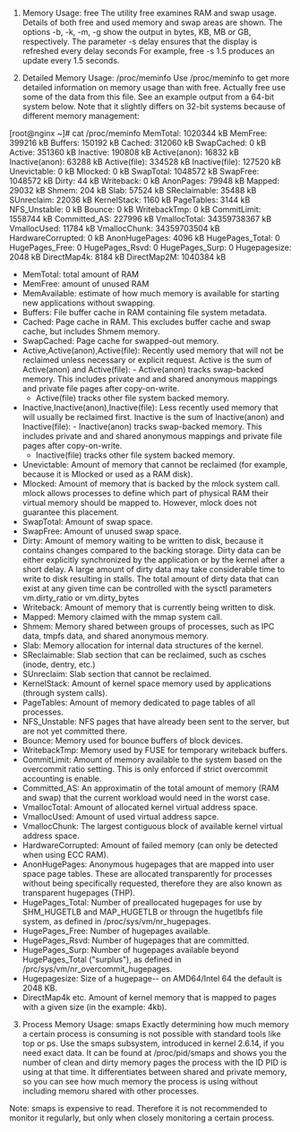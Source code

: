 1. Memory Usage: free
The utility free examines RAM and swap usage. Details of both free and used
memory and swap areas are shown.
The options -b, -k, -m, -g show the output in bytes, KB, MB or GB, respectively.
The parameter -s delay ensures that the display is refreshed every delay seconds
For example, free -s 1.5 produces an update every 1.5 seconds.

2. Detailed Memory Usage: /proc/meminfo
Use /proc/meminfo to get more detailed information on memory usage than with
free. Actually free use some of the data from this file. See an example output
from a 64-bit system below. Note that it slightly differs on 32-bit systems 
because of different memory management:

[root@nginx ~]# cat /proc/meminfo
MemTotal:        1020344 kB
MemFree:          399216 kB
Buffers:          150192 kB
Cached:           312060 kB
SwapCached:            0 kB
Active:           351360 kB
Inactive:         190808 kB
Active(anon):      16832 kB
Inactive(anon):    63288 kB
Active(file):     334528 kB
Inactive(file):   127520 kB
Unevictable:           0 kB
Mlocked:               0 kB
SwapTotal:       1048572 kB
SwapFree:        1048572 kB
Dirty:                44 kB
Writeback:             0 kB
AnonPages:         79948 kB
Mapped:            29032 kB
Shmem:               204 kB
Slab:              57524 kB
SReclaimable:      35488 kB
SUnreclaim:        22036 kB
KernelStack:        1160 kB
PageTables:         3144 kB
NFS_Unstable:          0 kB
Bounce:                0 kB
WritebackTmp:          0 kB
CommitLimit:     1558744 kB
Committed_AS:     227996 kB
VmallocTotal:   34359738367 kB
VmallocUsed:       11784 kB
VmallocChunk:   34359703504 kB
HardwareCorrupted:     0 kB
AnonHugePages:      4096 kB
HugePages_Total:       0
HugePages_Free:        0
HugePages_Rsvd:        0
HugePages_Surp:        0
Hugepagesize:       2048 kB
DirectMap4k:        8184 kB
DirectMap2M:     1040384 kB

  - MemTotal: total amount of RAM
  - MemFree: amount of unused RAM
  - MemAvailable: estimate of how much memory is available for starting 
      new applications without swapping.
  - Buffers: File buffer cache in RAM containing file system metadata.
  - Cached: Page cache in RAM. This excludes buffer cache and swap cache,
      but includes Shmem memory.
  - SwapCached: Page cache for swapped-out memory.
  - Active,Active(anon),Active(file):
      Recently used memory that will not be reclaimed unless necessary or
      explicit request. Active is the sum of Active(anon) and Active(file):
        - Active(anon) tracks swap-backed memory. This includes private and
	    and shared anonymous mappings and private file pages after
	    copy-on-write.
	- Active(file) tracks other file system backed memory.
  - Inactive,Inactive(anon),Inactive(file):
      Less recently used memory that will usually be reclaimed first. Inactive
      is the sum of Inactive(anon) and Inactive(file):
        - Inactive(anon) tracks swap-backed memory. This includes private and
	    and shared anonymous mappings and private file pages after
	    copy-on-write.
	- Inactive(file) tracks other file system backed memory.
  - Unevictable: Amount of memory that cannot be reclaimed (for example, because
      it is Mlocked or used as a RAM disk).
  - Mlocked: Amount of memory that is backed by the mlock system call. mlock 
      allows processes to define which part of physical RAM their virtual 
      memory should be mapped to. However, mlock does not guarantee this
      placement.
  - SwapTotal: Amount of swap space.
  - SwapFree: Amount of unused swap space.
  - Dirty: Amount of memory waiting to be written to disk, because it contains
      changes compared to the backing storage. Dirty data can be either
      explicitly synchronized by the application or by the kernel after a short
      delay. A large amount of dirty data may take considerable time to write to
      disk resulting in stalls. The total amount of dirty data that can exist
      at any given time can be controlled with the sysctl parameters 
      vm.dirty_ratio or vm.dirty_bytes
  - Writeback: Amount of memory that is currently being written to disk.
  - Mapped: Memory claimed with the mmap system call.
  - Shmem: Memory shared between groups of processes, such as IPC data, tmpfs
      data, and shared anonymous memory.
  - Slab: Memory allocation for internal data structures of the kernel.
  - SReclaimable: Slab section that can be reclaimed, such as 
      csches (inode, dentry, etc.)
  - SUnreclaim: Slab section that cannot be reclaimed.
  - KernelStack: Amount of kernel space memory used by applications
      (through system calls).
  - PageTables: Amount of memory dedicated to page tables of all processes.
  - NFS_Unstable: NFS pages that have already been sent to the server, but
      are not yet committed there.
  - Bounce: Memory used for bounce buffers of block devices.
  - WritebackTmp: Memory used by FUSE for temporary writeback buffers.
  - CommitLimit: Amount of memory available to the system based on the 
      overcommit ratio setting. This is only enforced if strict overcommit 
      accounting is enable.
  - Committed_AS: An approximatin of the total amount of memory (RAM and
      swap) that the current workload would need in the worst case.
  - VmallocTotal: Amount of allocated kernel virtual address space.
  - VmallocUsed: Amount of used virtual address sapce.
  - VmallocChunk: The largest contiguous block of available kernel
      virtual address space.
  - HardwareCorrupted: Amount of failed memory (can only be detected when 
      using ECC RAM).
  - AnonHugePages: Anonymous hugepages that are mapped into user space page
      tables. These are allocated transparently for processes without being
      specifically requested, therefore they are also known as 
      transparent hugepages (THP).
  - HugePages_Total: Number of preallocated hugepages for use by SHM_HUGETLB
      and MAP_HUGETLB or througn the hugetlbfs file system, as defined in
      /proc/sys/vm/nr_hugepages.
  - HugePages_Free: Number of hugepages available.
  - HugePages_Rsvd: Number of hugepages that are committed.
  - HugePages_Surp: Number of hugepages available beyond HugePages_Total
      ("surplus"), as defined in /prc/sys/vm/nr_overcommit_hugepages.
  - Hugepagesize: Size of a hugepage-- on AMD64/Intel 64 the default 
      is 2048 KB.
  - DirectMap4k etc.
    Amount of kernel memory that is mapped to pages with a given size
    (in the example: 4kb).

3. Process Memory Usage: smaps
Exactly determining how much memory a certain process is consuming is not
possible with standard tools like top or ps. Use the smaps subsystem, 
introduced in kernel 2.6.14, if you need exact data. It can be found at 
/proc/pid/smaps and shows you the number of clean and dirty memory pages
the process with the ID PID is using at that time. It differentiates 
between shared and private memory, so you can see how much memory the 
process is using without including memoru shared with other processes.

Note: smaps is expensive to read. Therefore it is not recommended to monitor
it regularly, but only when closely monitoring a certain process.

